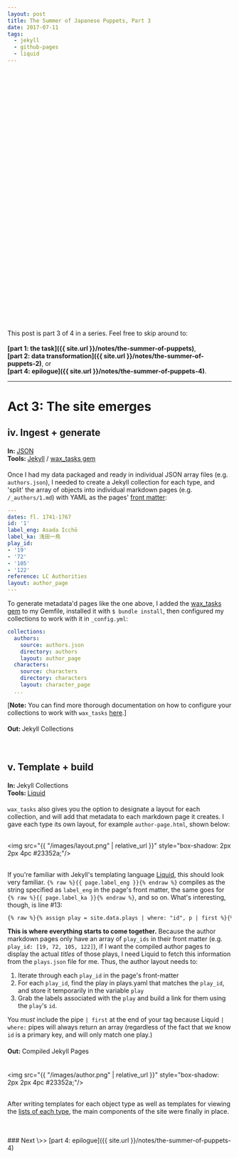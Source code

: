 ```yaml
---
layout: post
title: The Summer of Japanese Puppets, Part 3
date: 2017-07-11
tags:
  - jekyll
  - github-pages
  - liquid
---
```


<div style="height:550px;width:100%;background-size:cover;background-image:url( '/images/gabu.jpg');background-position:center center;"></div>

<br>

This post is part 3 of 4 in a series. Feel free to skip around to:<br><br>__[part 1: the task]({{ site.url }}/notes/the-summer-of-puppets)__,<br>__[part 2: data transformation]({{ site.url }}/notes/the-summer-of-puppets-2)__, or <br>__[part 4: epilogue]({{ site.url }}/notes/the-summer-of-puppets-4)__.

<hr/>







# Act 3: The site emerges

## iv. Ingest + generate

#### In: <span style="font-weight:400">[JSON](https://github.com/mnyrop/bunraku-ipy/tree/master/post-processing/json)</span><br>Tools: <span style="font-weight:400">[Jekyll](https://jekyllrb.com/) / [wax_tasks gem](https://github.com/mnyrop/wax_tasks)</span>

Once I had my data packaged and ready in individual JSON array files (e.g. `authors.json`), I needed to create a Jekyll collection for each type, and 'split' the array of objects into individual markdown pages (e.g. `/_authors/1.md`) with YAML as the pages' [front matter](https://jekyllrb.com/docs/frontmatter/):

```yaml
---
dates: fl. 1741-1767
id: '1'
label_eng: Asada Icchō
label_ka: 浅田一鳥
play_id:
- '19'
- '72'
- '105'
- '122'
reference: LC Authorities
layout: author_page
---
```

To generate metadata'd pages like the one above, I added the [wax_tasks gem](https://rubygems.org/gems/wax_tasks) to my Gemfile, installed it with `$ bundle install`, then configured my collections to work with it in `_config.yml`:

```yaml
collections:
  authors:
    source: authors.json
    directory: authors
    layout: author_page
  characters:
    source: characters
    directory: characters
    layout: character_page
  ...
```


[__Note:__ You can find more thorough documentation on how to configure your collections to work with `wax_tasks`
[here](https://github.com/mnyrop/wax_tasks/blob/master/README.md).]


#### Out: <span style="font-weight:400">Jekyll Collections</span>

<br>


## v.  Template + build


#### In: <span style="font-weight:400">Jekyll Collections</span><br>Tools: <span style="font-weight:400">[Liquid](https://shopify.github.io/liquid/)</span>

`wax_tasks` also gives you the option to designate a layout for each collection, and will add that metadata to each markdown page it creates. I gave each type its own layout, for example `author-page.html`, shown below:

<br><img src="{{ "/images/layout.png" | relative_url }}" style="box-shadow: 2px 2px 4pc #23352a;"/><br><br>

If you're familiar with Jekyll's templating language [Liquid](https://shopify.github.io/liquid/), this should look very familiar. `{% raw %}{{ page.label_eng }}{% endraw %}` compiles as the string specified as `label_eng` in the page's front matter, the same goes for `{% raw %}{{ page.label_ka }}{% endraw %}`, and so on. What's interesting, though, is line #13:

```html
{% raw %}{% assign play = site.data.plays | where: "id", p | first %}{% endraw %}
```

__This is where everything starts to come together.__ Because the author markdown pages only have an array of `play_ids` in their front matter (e.g. `play_id: [19, 72, 105, 122]`), if I want the compiled author pages to display the actual _titles_ of those plays, I need Liquid to fetch this information from the `plays.json` file for me. Thus, the author layout needs to:

1. Iterate through each `play_id` in the page's front-matter
2. For each `play_id`, find the play in plays.yaml that matches the `play_id`, and store it temporarily in the variable `play`
3. Grab the labels associated with the `play` and build a link for them using the `play`'s `id`.

You _must_ include the pipe `| first` at the end of your tag because Liquid `| where:` pipes will always return an array (regardless of the fact that _we_ know `id` is a primary key, and will only match one play.)


#### Out: <span style="font-weight:400">Compiled Jekyll Pages</span>

<br><img src="{{ "/images/author.png" | relative_url }}" style="box-shadow: 2px 2px 4pc #23352a;"/><br><br>

After writing templates for each object type as well as templates for viewing the [lists of each type](https://bunraku.cul.columbia.edu/authors/), the main components of the site were finally in place.

<br>

<br>
### <span style="font-weight:400">Next \>> </span>[part 4: epilogue]({{ site.url }}/notes/the-summer-of-puppets-4)
<br><br>
